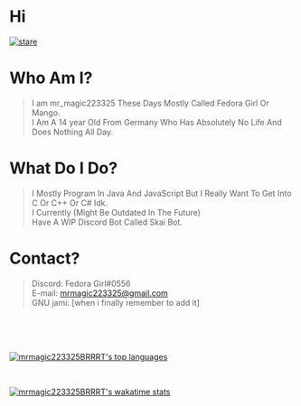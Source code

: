 # Hi
[![stare](https://media.discordapp.net/attachments/850628332579717150/880742720358985738/813823160625528873.png)](https://github.com/mrmagic223325BRRT)
<h1>Who Am I?</h1>

> I am mr_magic223325 These Days Mostly Called Fedora Girl Or Mango. <br>
> I Am A 14 year Old From Germany Who Has Absolutely No Life And Does Nothing All Day.

<h1>What Do I Do?</h1>

> I Mostly Program In Java And JavaScript But I Really Want To Get Into C Or C++ Or C# Idk. <br>
> I Currently (Might Be Outdated In The Future) <br> Have A WIP Discord Bot Called Skai Bot.

<h1>Contact?</h1>

> Discord: Fedora Girl#0556<br>
> E-mail: mrmagic223325@gmail.com <br>
> GNU jami: [when i finally remember to add it]
<br>
<br>
<br>

[![mrmagic223325BRRRT's top languages](https://github-readme-stats.vercel.app/api/top-langs/?username=mrmagic223325BRRRT&theme=dracula)](https://github.com/mrmagic223325BRRRT/)

<br>

[![mrmagic223325BRRRT's wakatime stats](https://github-readme-stats.vercel.app/api/wakatime?username=mrmagic223325BRRRT)](https://github.com/mrmagic223325BRRRT/)
